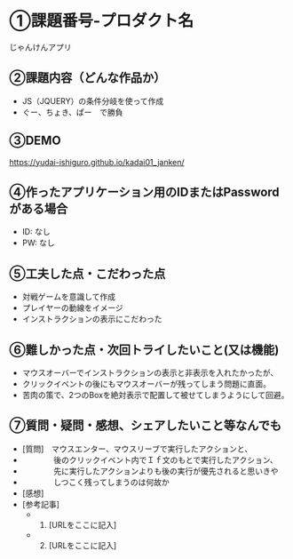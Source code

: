 # ①課題番号-プロダクト名

じゃんけんアプリ

## ②課題内容（どんな作品か）

- JS（JQUERY）の条件分岐を使って作成
- ぐー、ちょき、ぱー　で勝負

## ③DEMO

https://yudai-ishiguro.github.io/kadai01_janken/

## ④作ったアプリケーション用のIDまたはPasswordがある場合

- ID: なし
- PW: なし

## ⑤工夫した点・こだわった点

- 対戦ゲームを意識して作成
- プレイヤーの動線をイメージ
- インストラクションの表示にこだわった

## ⑥難しかった点・次回トライしたいこと(又は機能)

- マウスオーバーでインストラクションの表示と非表示を入れたかったが、
- クリックイベントの後にもマウスオーバーが残ってしまう問題に直面。
- 苦肉の策で、2つのBoxを絶対表示で配置して被せてしまうようにして回避。

## ⑦質問・疑問・感想、シェアしたいこと等なんでも

- [質問]　マウスエンター、マウスリーブで実行したアクションと、
- 　　　　後のクリックイベント内でＩｆ文のもとで実行したアクション、
- 　　　　先に実行したアクションよりも後の実行が優先されると思いきや
- 　　　　しつこく残ってしまうのは何故か
- [感想]
- [参考記事]
  - 1. [URLをここに記入]
  - 2. [URLをここに記入]

